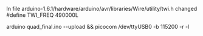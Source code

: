 In file arduino-1.6.1/hardware/arduino/avr/libraries/Wire/utility/twi.h changed 
#define TWI_FREQ 490000L

arduino quad_final.ino --upload && picocom /dev/ttyUSB0 -b 115200 -r -l 
